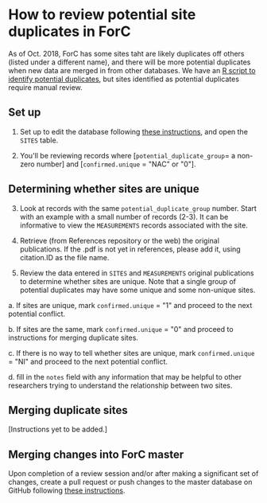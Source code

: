 # How to review potential site duplicates in ForC
As of Oct. 2018, ForC has some sites taht are likely duplicates off others (listed under a different name), and there will be more potential duplicates when new data are merged in from other databases. We have an [R script to identify potential duplicates](), but sites identified as potential duplicates require manual review. 

## Set up
1. Set up to edit the database following [these instructions](https://github.com/forc-db/ForC/blob/master/how_to/edit_the_data_(overview).md), and open the `SITES` table. 

2. You'll be reviewing records where [`potential_duplicate_group`= a non-zero number] and [`confirmed.unique` = "NAC" or "0"].

## Determining whether sites are unique

3. Look at records with the same `potential_duplicate_group` number. Start with an example with a small number of records (2-3). It can be informative to view the `MEASUREMENTS` records associated with the site.

4. Retrieve (from References repository or the web) the original publications. If the .pdf is not yet in references, please add it, using citation.ID as the file name.

5. Review the data entered in `SITES` and `MEASUREMENTS` original publications to determine whether sites are unique. Note that  a single group of potential duplicates may have some unique and some non-unique sites.

 a. If sites are unique, mark `confirmed.unique` = "1" and proceed to the next potential conflict.
 
 b. If sites are the same, mark `confirmed.unique` = "0" and proceed to instructions for merging duplicate sites.
 
 c. If there is no way to tell whether sites are unique, mark `confirmed.unique` = "NI" and proceed to the next potential conflict. 
 
 d. fill in the `notes` field with any information that may be helpful to other researchers trying to understand the relationship between two sites.
 
 ## Merging duplicate sites
 [Instructions yet to be added.]
 
 ## Merging changes into ForC master
Upon completion of a review session and/or after making a significant set of changes, create a pull request or push changes to the master database on GitHub following [these instructions](https://github.com/forc-db/ForC/blob/master/how_to/edit_the_data_(overview).md). 
